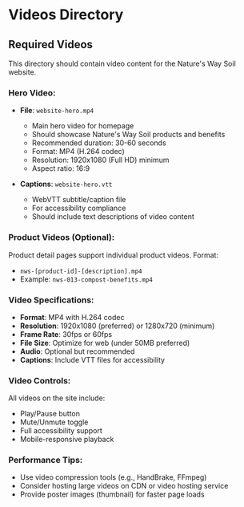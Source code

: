 # Videos Directory

## Required Videos

This directory should contain video content for the Nature's Way Soil website.

### Hero Video:
- **File**: `website-hero.mp4`
  - Main hero video for homepage
  - Should showcase Nature's Way Soil products and benefits
  - Recommended duration: 30-60 seconds
  - Format: MP4 (H.264 codec)
  - Resolution: 1920x1080 (Full HD) minimum
  - Aspect ratio: 16:9
  
- **Captions**: `website-hero.vtt`
  - WebVTT subtitle/caption file
  - For accessibility compliance
  - Should include text descriptions of video content

### Product Videos (Optional):
Product detail pages support individual product videos. Format:
- `nws-[product-id]-[description].mp4`
- Example: `nws-013-compost-benefits.mp4`

### Video Specifications:
- **Format**: MP4 with H.264 codec
- **Resolution**: 1920x1080 (preferred) or 1280x720 (minimum)
- **Frame Rate**: 30fps or 60fps
- **File Size**: Optimize for web (under 50MB preferred)
- **Audio**: Optional but recommended
- **Captions**: Include VTT files for accessibility

### Video Controls:
All videos on the site include:
- Play/Pause button
- Mute/Unmute toggle
- Full accessibility support
- Mobile-responsive playback

### Performance Tips:
- Use video compression tools (e.g., HandBrake, FFmpeg)
- Consider hosting large videos on CDN or video hosting service
- Provide poster images (thumbnail) for faster page loads
